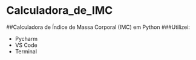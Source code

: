 # Calculadora_de_IMC
##Calculadora de Índice de Massa Corporal (IMC) em Python
###Utilizei:
 - Pycharm
 - VS Code
 - Terminal
